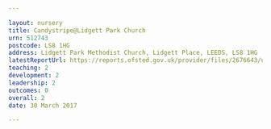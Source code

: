 ```yaml
---

layout: nursery
title: Candystripe@Lidgett Park Church
urn: 512743
postcode: LS8 1HG
address: Lidgett Park Methodist Church, Lidgett Place, LEEDS, LS8 1HG
latestReportUrl: https://reports.ofsted.gov.uk/provider/files/2676643/urn/512743.pdf
teaching: 2
development: 2
leadership: 2
outcomes: 0
overall: 2
date: 30 March 2017

---
```

